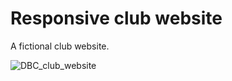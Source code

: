 # Responsive club website
A fictional club website.

![DBC_club_website](https://user-images.githubusercontent.com/33905131/129561735-74fc14e4-f993-4dfb-ba04-2a5100cdd798.gif)
